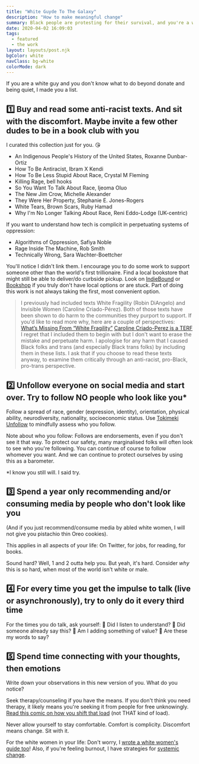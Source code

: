 ```yaml
---
title: "White Guyde To The Galaxy"
description: "How to make meaningful change"
summary: Black people are protesting for their survival, and you're a white dude who isn't sure how to help. What now? I've written you a guide.
date: 2020-04-02 16:09:03
tags:
  - featured
  - the work
layout: layouts/post.njk
bgColor: white
navClass: bg-white
colorMode: dark
---
```

If you are a white guy and you don't know what to do beyond donate and being quiet, I made you a list.

## 1️⃣ Buy and read some anti-racist texts. And sit with the discomfort. Maybe invite a few other dudes to be in a book club with you

I curated this collection just for you. 😘

- An Indigenous People's History of the United States, Roxanne Dunbar-Ortiz
- How To Be Antiracist, Ibram X Kendi
- How To Be Less Stupid About Race, Crystal M Fleming
- Killing Rage, bell hooks
- So You Want To Talk About Race, Ijeoma Oluo
- The New Jim Crow, Michelle Alexander
- They Were Her Property, Stephanie E. Jones-Rogers
- White Tears, Brown Scars, Ruby Hamad
- Why I'm No Longer Talking About Race, Reni Eddo-Lodge (UK-centric)

If you want to understand how tech is complicit in perpetuating systems of oppression:

- Algorithms of Oppression, Safiya Noble
- Rage Inside The Machine, Rob Smith
- Technically Wrong, Sara Wachter-Boettcher

You'll notice I didn't link them. I encourage you to do some work to support someone other than the world's first trillionaire. Find a local bookstore that might still be able to deliver/do curbside pickup. Look on [IndieBound](https://www.indiebound.org/) or [Bookshop](https://www.bookshop.org) if you truly don't have local options or are stuck. Part of doing this work is not always taking the first, most convenient option.

>I previously had included texts White Fragility (Robin DiAngelo) and Invisible Women (Caroline Criado-Pérez). Both of those texts have been shown to do harm to the communities they purport to support. If you'd like to read more why, here are a couple of perspectives:
[What’s Missing From “White Fragility”](https://slate.com/human-interest/2019/09/white-fragility-robin-diangelo-workshop.html)
[Caroline Criado-Perez is a TERF](https://medium.com/@Siltha1.0/caroline-criado-perez-is-a-terf-35c489e59ad9)
>I regret that I included them to begin with but I don't want to erase the mistake and perpetuate harm. I apologise for any harm that I caused Black folks and trans (and especially Black trans folks) by including them in these lists. I ask that if you choose to read these texts anyway, to examine them critically through an anti-racist, pro-Black, pro-trans perspective.

## 2️⃣ Unfollow everyone on social media and start over. Try to follow NO people who look like you*

Follow a spread of race, gender (expression, identity), orientation, physical ability, neurodiversity, nationality, socioeconomic status. Use [Tokimeki Unfollow](https://tokimeki-unfollow.glitch.me/) to mindfully assess who you follow.

Note about who you follow: Follows are endorsements, even if you don't see it that way. To protect our safety, many marginalised folks will often look to see who you're following. You can continue of course to follow whomever you want. And we can continue to protect ourselves by using this as a barometer.

*I know you still will. I said try.

## 3️⃣ Spend a year only recommending and/or consuming media by people who don't look like you

(And if you just recommend/consume media by abled white women, I will not give you pistachio thin Oreo cookies).

This applies in all aspects of your life: On Twitter, for jobs, for reading, for books.

Sound hard? Well, 1 and 2 outta help you. But yeah, it's hard. Consider _why_ this is so hard, when most of the world isn't white or male.

## 4️⃣ For every time you get the impulse to talk (live or asynchronously), try to only do it every third time

For the times you do talk, ask yourself:
🔹 Did I listen to understand?
🔹 Did someone already say this?
🔹 Am I adding something of value?
🔹 Are these my words to say?

## 5️⃣ Spend time connecting with your thoughts, then emotions

Write down your observations in this new version of you. What do you notice?

Seek therapy/counseling if you have the means. If you don't think you need therapy, it likely means you're seeking it from people for free unknowingly.
[Read this comic on how you shift that load](https://english.emmaclit.com/2017/05/20/you-shouldve-asked/comment-page-9/) (not THAT kind of load).

Never allow yourself to stay comfortable. Comfort is complicity. Discomfort means change. Sit with it.

For the white women in your life: Don't worry, I [wrote a white women's guide too](/posts/save-the-tears)!
Also, if you're feeling burnout, I have strategies for [systemic change](/posts/beware-of-burnout).
